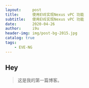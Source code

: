 ```yaml
---
layout:     post   				    
title:      使用EVE实现Nexus vPC 功能 
subtitle:   使用EVE实现Nexus vPC 功能
date:       2020-04-26
author:     i9u 						
header-img: img/post-bg-2015.jpg 	
catalog: true 						
tags:								
    - EVE-NG
---
```


## Hey
>这是我的第一篇博客。
